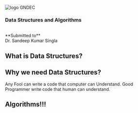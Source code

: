 <!-- .slide: data-background="#000000" -->
![logo GNDEC](https://encrypted-tbn0.gstatic.com/images?q=tbn:ANd9GcRdS_BVyavNfOxWOzZP5HeTACIg5i9mxuuY3eVUZNGKWg&s)

### Data Structures and Algorithms

<br>
**Submitted to** <br>
Dr. Sandeep Kumar Singla



<!-- .slide: data-background="#000000" -->
## What is Data Structures?


## Why we need Data Structures?

Any Fool can write a code that computer can Understand. Good Programmer write code that human can understand.

## Algorithms!!!

